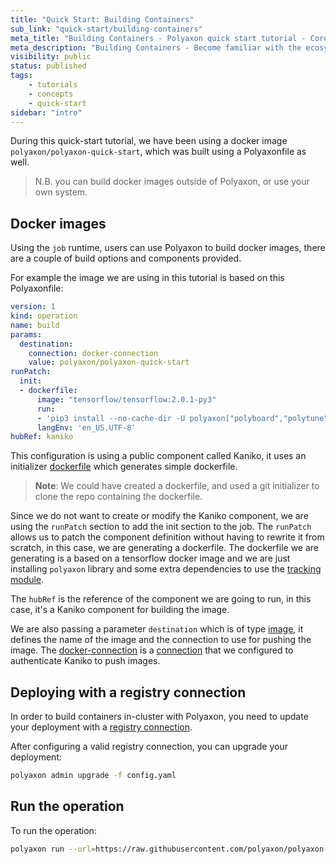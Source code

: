 ```yaml
---
title: "Quick Start: Building Containers"
sub_link: "quick-start/building-containers"
meta_title: "Building Containers - Polyaxon quick start tutorial - Core Concepts"
meta_description: "Building Containers - Become familiar with the ecosystem of Polyaxon tools with a top-level overview and useful links to get you started."
visibility: public
status: published
tags:
    - tutorials
    - concepts
    - quick-start
sidebar: "intro"
---
```


During this quick-start tutorial, we have been using a docker image `polyaxon/polyaxon-quick-start`,
which was built using a Polyaxonfile as well.

> N.B. you can build docker images outside of Polyaxon, or use your own system.

## Docker images

Using the `job` runtime, users can use Polyaxon to build docker images, there are a couple of build options and components provided.

For example the image we are using in this tutorial is based on this Polyaxonfile:

```yaml
version: 1
kind: operation
name: build
params:
  destination:
    connection: docker-connection
    value: polyaxon/polyaxon-quick-start
runPatch:
  init:
  - dockerfile:
      image: "tensorflow/tensorflow:2.0.1-py3"
      run:
      - 'pip3 install --no-cache-dir -U polyaxon["polyboard","polytune"]'
      langEnv: 'en_US.UTF-8'
hubRef: kaniko
```

This configuration is using a public component called Kaniko,
it uses an initializer [dockerfile](/docs/core/specification/init/) which generates simple dockerfile.

> **Note**: We could have created a dockerfile, and used a git initializer to clone the repo containing the dockerfile.

Since we do not want to create or modify the Kaniko component,
we are using the `runPatch` section to add the init section to the job.
The `runPatch` allows us to patch the component definition without having to rewrite it from scratch,
in this case, we are generating a dockerfile.
The dockerfile we are generating is a based on a tensorflow docker image and
we are just installing `polyaxon` library and some extra dependencies to use the [tracking module](/docs/experimentation/tracking/).

The `hubRef` is the reference of the component we are going to run, in this case, it's a Kaniko component for building the image.

We are also passing a parameter `destination` which is of type [image](/docs/core/specification/types/),
it defines the name of the image and the connection to use for pushing the image.
The [docker-connection](/docs/setup/connections/registry/) is a [connection](/docs/setup/connections/)
that we configured to authenticate Kaniko to push images.


## Deploying with a registry connection

In order to build containers in-cluster with Polyaxon, you need to update your deployment with a [registry connection](/docs/setup/connections/registry/).

After configuring a valid registry connection, you can upgrade your deployment:

```bash
polyaxon admin upgrade -f config.yaml
```

## Run the operation

To run the operation:

```bash
polyaxon run --url=https://raw.githubusercontent.com/polyaxon/polyaxon-quick-start/master/build-containers/build_operation.yaml -l
```
